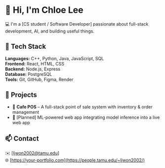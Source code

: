 <!--## Hi there 👋


**ChloeL14/ChloeL14** is a ✨ _special_ ✨ repository because its `README.md` (this file) appears on your GitHub profile.

Here are some ideas to get you started:

- 🔭 I’m currently working on ...
- 🌱 I’m currently learning ...
- 👯 I’m looking to collaborate on ...
- 🤔 I’m looking for help with ...
- 💬 Ask me about ...
- 📫 How to reach me: ...
- 😄 Pronouns: ...
- ⚡ Fun fact: ...

## 📈 GitHub Stats
![Top Langs](https://github-readme-stats.vercel.app/api/top-langs/?username=yourusername&layout=compact&theme=default)
![GitHub stats](https://github-readme-stats.vercel.app/api?username=yourusername&show_icons=true&theme=default)
-->


# 👋 Hi, I'm Chloe Lee

💻 I'm a [CS student / Software Developer] passionate about full-stack development, AI, and building useful things.

## 🚀 Tech Stack
**Languages:** C++, Python, Java, JavaScript, SQL  
**Frontend:** React, HTML, CSS  
**Backend:** Node.js, Express  
**Database:** PostgreSQL  
**Tools:** Git, GitHub, Figma, Render  

## 🔭 Projects
- 🧾 **Cafe POS** – A full-stack point of sale system with inventory & order management  
- 🧠 [Planned] ML-powered web app integrating model inference into a live web app

## 📫 Contact
✉️ [ljwon2002@tamu.edu]  
🌐 [https://your-portfolio.com](https://people.tamu.edu/~ljwon2002/)
